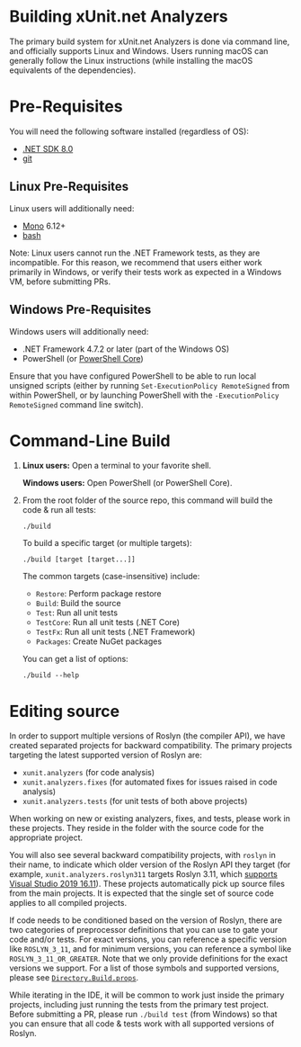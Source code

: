 # Building xUnit.net Analyzers

The primary build system for xUnit.net Analyzers is done via command line, and officially supports Linux and Windows. Users
running macOS can generally follow the Linux instructions (while installing the macOS equivalents of the dependencies).

# Pre-Requisites

You will need the following software installed (regardless of OS):

* [.NET SDK 8.0](https://dotnet.microsoft.com/download/dotnet/8.0)
* [git](https://git-scm.com/downloads)

## Linux Pre-Requisites

Linux users will additionally need:

* [Mono](https://www.mono-project.com/download/stable/) 6.12+
* [bash](https://www.gnu.org/software/bash/)

Note: Linux users cannot run the .NET Framework tests, as they are incompatible. For this reason, we recommend that
users either work primarily in Windows, or verify their tests work as expected in a Windows VM, before submitting PRs.

## Windows Pre-Requisites

Windows users will additionally need:

* .NET Framework 4.7.2 or later (part of the Windows OS)
* PowerShell (or [PowerShell Core](https://docs.microsoft.com/en-us/powershell/scripting/install/installing-powershell-core-on-windows?view=powershell-6))

Ensure that you have configured PowerShell to be able to run local unsigned scripts (either by running
`Set-ExecutionPolicy RemoteSigned` from within PowerShell, or by launching PowerShell with the
`-ExecutionPolicy RemoteSigned` command line switch).

# Command-Line Build

1. **Linux users:** Open a terminal to your favorite shell.

    **Windows users:** Open PowerShell (or PowerShell Core).

1. From the root folder of the source repo, this command will build the code & run all tests:

    `./build`

    To build a specific target (or multiple targets):

    `./build [target [target...]]`

    The common targets (case-insensitive) include:

    * `Restore`: Perform package restore
    * `Build`: Build the source
    * `Test`: Run all unit tests
    * `TestCore`: Run all unit tests (.NET Core)
    * `TestFx`: Run all unit tests (.NET Framework)
    * `Packages`: Create NuGet packages

    You can get a list of options:

    `./build --help`

# Editing source

In order to support multiple versions of Roslyn (the compiler API), we have created separated projects for backward
compatibility. The primary projects targeting the latest supported version of Roslyn are:

* `xunit.analyzers` (for code analysis)
* `xunit.analyzers.fixes` (for automated fixes for issues raised in code analysis)
* `xunit.analyzers.tests` (for unit tests of both above projects)

When working on new or existing analyzers, fixes, and tests, please work in these projects. They reside in the folder
with the source code for the appropriate project.

You will also see several backward compatibility projects, with `roslyn` in their name, to indicate which older
version of the Roslyn API they target (for example, `xunit.analyzers.roslyn311` targets Roslyn 3.11, which
[supports Visual Studio 2019 16.11](https://learn.microsoft.com/en-us/visualstudio/extensibility/roslyn-version-support)).
These projects automatically pick up source files from the main projects. It is expected that the single set of
source code applies to all compiled projects.

If code needs to be conditioned based on the version of Roslyn, there are two categories of preprocessor definitions
that you can use to gate your code and/or tests. For exact versions, you can reference a specific version like
`ROSLYN_3_11`, and for minimum versions, you can reference a symbol like `ROSLYN_3_11_OR_GREATER`. Note that we only
provide definitions for the exact versions we support. For a list of those symbols and supported versions,
please see [`Directory.Build.props`](https://github.com/xunit/xunit.analyzers/blob/main/src/Directory.Build.props).

While iterating in the IDE, it will be common to work just inside the primary projects, including just running the tests
from the primary test project. Before submitting a PR, please run `./build test` (from Windows) so that you can ensure
that all code &amp; tests work with all supported versions of Roslyn.
